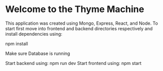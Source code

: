 # Welcome to the Thyme Machine

This application was created using Mongo, Express, React, and Node. 
To start first move into frontend and backend directories respectively and install dependencies using:

npm install 

Make sure Database is running

Start backend using: npm run dev
Start frontend using: npm start